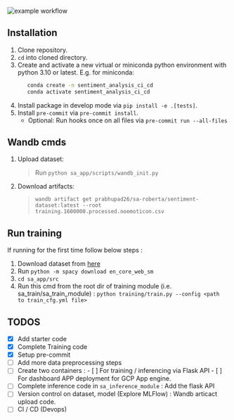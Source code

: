 ![example workflow](https://github.com/Big-Data-Programming/bdp2_apr22_exam-bdp2_apr22_group_2/actions/workflows/python-package-conda.yml/badge.svg)


## Installation

1. Clone repository.
2. `cd` into cloned directory.
3. Create and activate a new virtual or miniconda python environment with python 3.10 or latest. E.g. for miniconda:
   ```bash
      conda create -n sentiment_analysis_ci_cd
      conda activate sentiment_analysis_ci_cd
   ```
4. Install package in develop mode via `pip install -e .[tests]`.
5. Install `pre-commit` via `pre-commit install`.
   * Optional: Run hooks once on all files via `pre-commit run --all-files`


## Wandb cmds

1. Upload dataset:
   > Run `python sa_app/scripts/wandb_init.py`
2. Download artifacts:
   > `wandb artifact get prabhupad26/sa-roberta/sentiment-dataset:latest --root training.1600000.processed.noemoticon.csv`


## Run training

If running for the first time follow below steps :
1. Download dataset from [here](https://www.kaggle.com/datasets/kazanova/sentiment140/download?datasetVersionNumber=2)
2. Run `python -m spacy download en_core_web_sm`
3. `cd sa_app/src`
4. Run this cmd from the root dir of training module (i.e. sa_train/sa_train_module) : `python training/train.py --config <path to train_cfg.yml file>`




## TODOS

- [x] Add starter code
- [x] Complete Training code
- [x] Setup pre-commit
- [ ] Add more data preprocessing steps
- [ ] Create two containers :
      - [ ] For training / inferencing via Flask API
      - [ ] For dashboard APP deployment for GCP App engine.
- [ ] Complete inference code in `sa_inference_module` : Add the flask API
- [ ] Version control on dataset, model (Explore MLFlow) : Wandb articact upload code.
- [ ] CI / CD (Devops)
